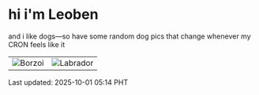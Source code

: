 # hi i'm Leoben

and i like dogs—so have some random dog pics that change whenever my CRON feels like it

|  |  |
|--------|----------|
| ![Borzoi](https://random-dog-vercel.vercel.app/api/random-borzoi?v=1759266876) | ![Labrador](https://random-dog-vercel.vercel.app/api/random-labrador?v=1759266876) |

Last updated: 2025-10-01 05:14 PHT
